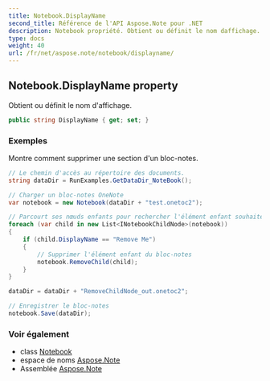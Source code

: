 ```yaml
---
title: Notebook.DisplayName
second_title: Référence de l'API Aspose.Note pour .NET
description: Notebook propriété. Obtient ou définit le nom daffichage.
type: docs
weight: 40
url: /fr/net/aspose.note/notebook/displayname/
---
```

## Notebook.DisplayName property

Obtient ou définit le nom d'affichage.

```csharp
public string DisplayName { get; set; }
```

### Exemples

Montre comment supprimer une section d'un bloc-notes.

```csharp
// Le chemin d'accès au répertoire des documents.
string dataDir = RunExamples.GetDataDir_NoteBook();

// Charger un bloc-notes OneNote
var notebook = new Notebook(dataDir + "test.onetoc2");

// Parcourt ses nœuds enfants pour rechercher l'élément enfant souhaité
foreach (var child in new List<INotebookChildNode>(notebook))
{
    if (child.DisplayName == "Remove Me")
    {
        // Supprimer l'élément enfant du bloc-notes
        notebook.RemoveChild(child);
    }
}

dataDir = dataDir + "RemoveChildNode_out.onetoc2";

// Enregistrer le bloc-notes
notebook.Save(dataDir);
```

### Voir également

* class [Notebook](../)
* espace de noms [Aspose.Note](../../notebook/)
* Assemblée [Aspose.Note](../../../)


